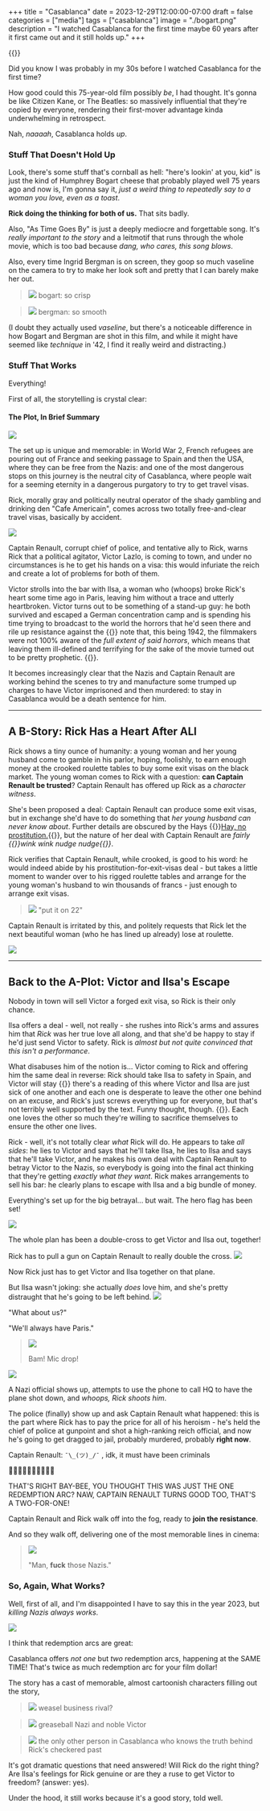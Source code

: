 +++
title = "Casablanca"
date = 2023-12-29T12:00:00-07:00
draft = false
categories = ["media"]
tags = ["casablanca"]
image = "./bogart.png"
description = "I watched Casablanca for the first time maybe 60 years after it first came out and it still holds up."
+++

{{<imgwebp src="c1.png">}}

Did you know I was probably in my 30s before I watched Casablanca for the first time?

<!--more-->

How good could this 75-year-old film possibly _be_, I had thought. It's gonna be like Citizen Kane, or The Beatles: so massively influential that they're copied by everyone, rendering their first-mover advantage kinda underwhelming in retrospect.

Nah, _naaaah_, Casablanca holds _up_.

### Stuff That Doesn't Hold Up

Look, there's some stuff that's cornball as hell: "here's lookin' at you, kid" is just the kind of Humphrey Bogart cheese that probably played well 75 years ago and now is, I'm gonna say it, _just a weird thing to repeatedly say to a woman you love, even as a toast_.

**Rick doing the thinking for both of us.** That sits badly.

Also, "As Time Goes By" is just a deeply mediocre and forgettable song. It's _really important to the story_ and a leitmotif that runs through the whole movie, which is too bad because _dang, who cares, this song blows_.

Also, every time Ingrid Bergman is on screen, they goop so much vaseline on the camera to try to make her look soft and pretty that I can barely make her out.

> ![](./bogart.png)
> bogart: so crisp

> ![](./bergman.png)
> bergman: so smooth

(I doubt they actually used _vaseline_, but there's a noticeable difference in how Bogart and Bergman are shot in this film, and while it might have seemed like _technique_ in '42, I find it really weird and distracting.)

### Stuff That Works
Everything!

First of all, the storytelling is crystal clear:

#### The Plot, In Brief Summary

![](./casa-1.png)

The set up is unique and memorable: in World War 2, French refugees are pouring out of France and seeking passage to Spain and then the USA, where they can be free from the Nazis: and one of the most dangerous stops on this journey is the neutral city of Casablanca, where people wait for a seeming eternity in a dangerous purgatory to try to get travel visas.

Rick, morally gray and politically neutral operator of the shady gambling and drinking den "Cafe Americain", comes across two totally free-and-clear travel visas, basically by accident.

![](./casa-2.png)

Captain Renault, corrupt chief of police, and tentative ally to Rick, warns Rick that a political agitator, Victor Lazlo, is coming to town, and under no circumstances is he to get his hands on a visa: this would infuriate the reich and create a lot of problems for both of them.

Victor strolls into the bar with Ilsa, a woman who (whoops) broke Rick's heart some time ago in Paris, leaving him without a trace and utterly heartbroken. Victor turns out to be something of a stand-up guy: he both survived and escaped a German concentration camp and is spending his time trying to broadcast to the world the horrors that he'd seen there and rile up resistance against the {{<sidenote regime>}}
note that, this being 1942, the filmmakers were not 100% aware of the *full extent of said horrors*, which means that leaving them ill-defined and terrifying for the sake of the movie turned out to be pretty prophetic.
{{</sidenote>}}.

It becomes increasingly clear that the Nazis and Captain Renault are working behind the scenes to try and manufacture some trumped up charges to have Victor imprisoned and then murdered: to stay in Casablanca would be a death sentence for him.

------

## A B-Story: Rick Has a Heart After ALl

Rick shows a tiny ounce of humanity: a young woman and her young husband come to gamble in his parlor, hoping, foolishly, to earn enough money at the crooked roulette tables to buy some exit visas on the black market. The young woman comes to Rick with a question: **can Captain Renault be trusted**? Captain Renault has offered up Rick as a _character witness_.

She's been proposed a deal: Captain Renault can produce some exit visas, but in exchange she'd have to do something that _her young husband can never know about_. Further details are obscured by the Hays {{<sidenote Code>}}[Hay, no prostitution.](https://en.wikipedia.org/wiki/Hays_Code){{</sidenote>}}, but the nature of her deal with Captain Renault are _fairly {{<sidenote clear>}}wink wink nudge nudge{{</sidenote>}}_.

Rick verifies that Captain Renault, while crooked, is good to his word: he would indeed abide by his prostitution-for-exit-visas deal - but takes a little moment to wander over to his rigged roulette tables and arrange for the young woman's husband to win thousands of francs - just enough to arrange exit visas.

> ![](./casa-3.png)
> "put it on 22"

Captain Renault is irritated by this, and politely requests that Rick let the next beautiful woman (who he has lined up already) lose at roulette.

![](./casa-4.png)

------

## Back to the A-Plot: Victor and Ilsa's Escape

Nobody in town will sell Victor a forged exit visa, so Rick is their only chance.

Ilsa offers a deal - well, not really - she rushes into Rick's arms and assures him that _Rick_ was her true love all along, and that she'd be happy to stay if he'd just send Victor to safety. Rick is _almost but not quite convinced that this isn't a performance_.

What disabuses him of the notion is... Victor coming to Rick and offering him the same deal in reverse: Rick should take Ilsa to safety in Spain, and Victor will stay {{<sidenote behind>}}
there's a reading of this where Victor and Ilsa are just sick of one another and each one is desperate to leave the other one behind on an excuse, and Rick's just screws everything up for everyone, but that's not terribly well supported by the text. Funny thought, though.
{{</sidenote>}}. Each one loves the other so much they're willing to sacrifice themselves to ensure the other one lives.

Rick - well, it's not totally clear _what_ Rick will do. He appears to take _all sides_: he lies to Victor and says that he'll take Ilsa, he lies to Ilsa and says that he'll take Victor, and he makes his own deal with Captain Renault to betray Victor to the Nazis, so everybody is going into the final act thinking that they're getting _exactly what they want_. Rick makes arrangements to sell his bar: he clearly plans to escape with Ilsa and a big bundle of money.

Everything's set up for the big betrayal... but wait. The hero flag has been set!

![](./good.gif)

The whole plan has been a double-cross to get Victor and Ilsa out, together!

Rick has to pull a gun on Captain Renault to really double the cross.
![](./casa-5.png)

Now Rick just has to get Victor and Ilsa together on that plane.

But Ilsa wasn't joking: she actually _does_ love him, and she's pretty distraught that he's going to be left behind.
![](./casa-6.png)

"What about us?"

"We'll always have Paris."

> ![](./micdrop.gif)
>
> Bam! Mic drop!

![](./casa-7.png)

A Nazi official shows up, attempts to use the phone to call HQ to have the plane shot down, and _whoops, Rick shoots him_.

The police (finally) show up and ask Captain Renault what happened: this is the part where Rick has to pay the price for all of his heroism - he's held the chief of police at gunpoint and shot a high-ranking reich official, and now he's going to get dragged to jail, probably murdered, probably **right now**.

Captain Renault:  `¯\_(ツ)_/¯` , idk, it must have been criminals

📯📯📯📯📯📯📯📯📯📯

THAT'S RIGHT BAY-BEE, YOU THOUGHT THIS WAS JUST THE ONE REDEMPTION ARC? NAW, CAPTAIN RENAULT TURNS GOOD TOO, THAT'S A TWO-FOR-ONE!

Captain Renault and Rick walk off into the fog, ready to **join the resistance**.

And so they walk off, delivering one of the most memorable lines in cinema:

> ![](./casa-8.png)
>
> "Man, **fuck** those Nazis."

### So, Again, What Works?

Well, first of all, and I'm disappointed I have to say this in the year 2023, but _killing Nazis always works_.

![](./zuko.png)

I think that redemption arcs are great:

Casablanca offers _not one_ but _two_ redemption arcs, happening at the SAME TIME! That's twice as much redemption arc for your film dollar!

The story has a cast of memorable, almost cartoonish characters filling out the story,

> ![](./rival.png)
> weasel business rival?

> ![](./victor.png)
> greaseball Nazi and noble Victor

> ![](./sam.png)
> the only other person in Casablanca who knows the truth behind Rick's checkered past

It's got dramatic questions that need answered! Will Rick do the right thing? Are Ilsa's feelings for Rick genuine or are they a ruse to get Victor to freedom? (answer: yes).

Under the hood, it still works because it's a good story, told well.